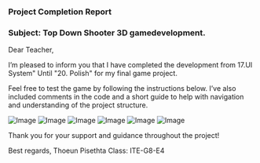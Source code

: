 ### Project Completion Report

### Subject: Top Down Shooter 3D gamedevelopment.

Dear Teacher,

I’m pleased to inform you that I have completed the development from 17.UI System" Until "20. Polish" for my final game project.

Feel free to test the game by following the instructions below. I’ve also included comments in the code and a short guide to help with navigation and understanding of the project structure.

![Image](https://github.com/user-attachments/assets/e62f6bd9-9541-4906-9ced-b108df5f2688)
![Image](https://github.com/user-attachments/assets/417f435c-f494-481a-988a-b957918d79ed)
![Image](https://github.com/user-attachments/assets/27ecf923-befd-426a-99e7-6aa20ee47557)
![Image](https://github.com/user-attachments/assets/e4d88950-a9d6-4a6c-8d6f-5f009ee78fea)
![Image](https://github.com/user-attachments/assets/21a291c6-7a6b-4865-af01-23d95b3ad715)
![Image](https://github.com/user-attachments/assets/bbd87bba-9e96-456e-81e6-d9e4caa5eb5d)

Thank you for your support and guidance throughout the project!

Best regards,
Thoeun Pisethta
Class: ITE-G8-E4
